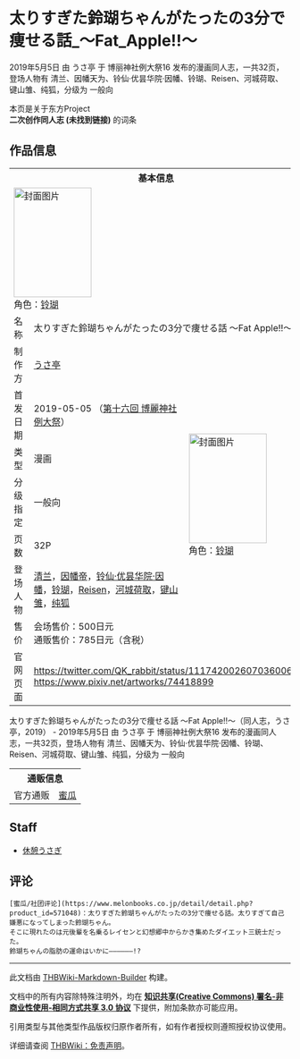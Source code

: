 # 太りすぎた鈴瑚ちゃんがたったの3分で痩せる話_～Fat_Apple!!～

<!-- source html: G:\repos\THBWiki-Markdown-Builder\THBWikiMarkdown\Temp\main\6\68\ns0%3A%E5%A4%AA%E3%82%8A%E3%81%99%E3%81%8E%E3%81%9F%E9%88%B4%E7%91%9A%E3%81%A1%E3%82%83%E3%82%93%E3%81%8C%E3%81%9F%E3%81%A3%E3%81%9F%E3%81%AE3%E5%88%86%E3%81%A7%E7%97%A9%E3%81%9B%E3%82%8B%E8%A9%B1_%EF%BD%9EFat_Apple%21%21%EF%BD%9E.html -->

2019年5月5日 由 うさ亭 于 博丽神社例大祭16 发布的漫画同人志，一共32页，登场人物有 清兰、因幡天为、铃仙·优昙华院·因幡、铃瑚、Reisen、河城荷取、键山雏、纯狐，分级为 一般向

本页是关于东方Project  
 **二次创作同人志 (未找到链接)** 的词条

## 作品信息

<table><tbody><tr><th colspan="3">基本信息</th></tr><tr><td class="cover-artwork-mobile" colspan="2"><a href="/%E6%96%87%E4%BB%B6:%E5%A4%AA%E3%82%8A%E3%81%99%E3%81%8E%E3%81%9F%E9%88%B4%E7%91%9A%E3%81%A1%E3%82%83%E3%82%93%E3%81%8C%E3%81%9F%E3%81%A3%E3%81%9F%E3%81%AE3%E5%88%86%E3%81%A7%E7%97%A9%E3%81%9B%E3%82%8B%E8%A9%B1_%EF%BD%9EFat_Apple!!%EF%BD%9E%E5%B0%81%E9%9D%A2.jpg" class="image" title="封面图片"><img alt="封面图片" src="https://upload.thwiki.cc/thumb/b/b5/%E5%A4%AA%E3%82%8A%E3%81%99%E3%81%8E%E3%81%9F%E9%88%B4%E7%91%9A%E3%81%A1%E3%82%83%E3%82%93%E3%81%8C%E3%81%9F%E3%81%A3%E3%81%9F%E3%81%AE3%E5%88%86%E3%81%A7%E7%97%A9%E3%81%9B%E3%82%8B%E8%A9%B1_%EF%BD%9EFat_Apple%21%21%EF%BD%9E%E5%B0%81%E9%9D%A2.jpg/139px-%E5%A4%AA%E3%82%8A%E3%81%99%E3%81%8E%E3%81%9F%E9%88%B4%E7%91%9A%E3%81%A1%E3%82%83%E3%82%93%E3%81%8C%E3%81%9F%E3%81%A3%E3%81%9F%E3%81%AE3%E5%88%86%E3%81%A7%E7%97%A9%E3%81%9B%E3%82%8B%E8%A9%B1_%EF%BD%9EFat_Apple%21%21%EF%BD%9E%E5%B0%81%E9%9D%A2.jpg" decoding="async" loading="lazy" width="139" height="196" srcset="https://upload.thwiki.cc/thumb/b/b5/%E5%A4%AA%E3%82%8A%E3%81%99%E3%81%8E%E3%81%9F%E9%88%B4%E7%91%9A%E3%81%A1%E3%82%83%E3%82%93%E3%81%8C%E3%81%9F%E3%81%A3%E3%81%9F%E3%81%AE3%E5%88%86%E3%81%A7%E7%97%A9%E3%81%9B%E3%82%8B%E8%A9%B1_%EF%BD%9EFat_Apple%21%21%EF%BD%9E%E5%B0%81%E9%9D%A2.jpg/208px-%E5%A4%AA%E3%82%8A%E3%81%99%E3%81%8E%E3%81%9F%E9%88%B4%E7%91%9A%E3%81%A1%E3%82%83%E3%82%93%E3%81%8C%E3%81%9F%E3%81%A3%E3%81%9F%E3%81%AE3%E5%88%86%E3%81%A7%E7%97%A9%E3%81%9B%E3%82%8B%E8%A9%B1_%EF%BD%9EFat_Apple%21%21%EF%BD%9E%E5%B0%81%E9%9D%A2.jpg 1.5x, https://upload.thwiki.cc/thumb/b/b5/%E5%A4%AA%E3%82%8A%E3%81%99%E3%81%8E%E3%81%9F%E9%88%B4%E7%91%9A%E3%81%A1%E3%82%83%E3%82%93%E3%81%8C%E3%81%9F%E3%81%A3%E3%81%9F%E3%81%AE3%E5%88%86%E3%81%A7%E7%97%A9%E3%81%9B%E3%82%8B%E8%A9%B1_%EF%BD%9EFat_Apple%21%21%EF%BD%9E%E5%B0%81%E9%9D%A2.jpg/278px-%E5%A4%AA%E3%82%8A%E3%81%99%E3%81%8E%E3%81%9F%E9%88%B4%E7%91%9A%E3%81%A1%E3%82%83%E3%82%93%E3%81%8C%E3%81%9F%E3%81%A3%E3%81%9F%E3%81%AE3%E5%88%86%E3%81%A7%E7%97%A9%E3%81%9B%E3%82%8B%E8%A9%B1_%EF%BD%9EFat_Apple%21%21%EF%BD%9E%E5%B0%81%E9%9D%A2.jpg 2x" data-file-width="850" data-file-height="1200"></a><div class="cover-char">角色：<a href="./铃瑚.md" title="铃瑚">铃瑚</a></div></td>
</tr><tr><td class="label">名称</td><td colspan="2"> 太りすぎた鈴瑚ちゃんがたったの3分で痩せる話 ～Fat Apple!!～ </td></tr><tr><td class="label">制作方</td><td><a href="./うさ亭.md" title="うさ亭">うさ亭</a></td><td class="cover-artwork" rowspan="7" style="min-width:196px;"><a href="/%E6%96%87%E4%BB%B6:%E5%A4%AA%E3%82%8A%E3%81%99%E3%81%8E%E3%81%9F%E9%88%B4%E7%91%9A%E3%81%A1%E3%82%83%E3%82%93%E3%81%8C%E3%81%9F%E3%81%A3%E3%81%9F%E3%81%AE3%E5%88%86%E3%81%A7%E7%97%A9%E3%81%9B%E3%82%8B%E8%A9%B1_%EF%BD%9EFat_Apple!!%EF%BD%9E%E5%B0%81%E9%9D%A2.jpg" class="image" title="封面图片"><img alt="封面图片" src="https://upload.thwiki.cc/thumb/b/b5/%E5%A4%AA%E3%82%8A%E3%81%99%E3%81%8E%E3%81%9F%E9%88%B4%E7%91%9A%E3%81%A1%E3%82%83%E3%82%93%E3%81%8C%E3%81%9F%E3%81%A3%E3%81%9F%E3%81%AE3%E5%88%86%E3%81%A7%E7%97%A9%E3%81%9B%E3%82%8B%E8%A9%B1_%EF%BD%9EFat_Apple%21%21%EF%BD%9E%E5%B0%81%E9%9D%A2.jpg/139px-%E5%A4%AA%E3%82%8A%E3%81%99%E3%81%8E%E3%81%9F%E9%88%B4%E7%91%9A%E3%81%A1%E3%82%83%E3%82%93%E3%81%8C%E3%81%9F%E3%81%A3%E3%81%9F%E3%81%AE3%E5%88%86%E3%81%A7%E7%97%A9%E3%81%9B%E3%82%8B%E8%A9%B1_%EF%BD%9EFat_Apple%21%21%EF%BD%9E%E5%B0%81%E9%9D%A2.jpg" decoding="async" loading="lazy" width="139" height="196" srcset="https://upload.thwiki.cc/thumb/b/b5/%E5%A4%AA%E3%82%8A%E3%81%99%E3%81%8E%E3%81%9F%E9%88%B4%E7%91%9A%E3%81%A1%E3%82%83%E3%82%93%E3%81%8C%E3%81%9F%E3%81%A3%E3%81%9F%E3%81%AE3%E5%88%86%E3%81%A7%E7%97%A9%E3%81%9B%E3%82%8B%E8%A9%B1_%EF%BD%9EFat_Apple%21%21%EF%BD%9E%E5%B0%81%E9%9D%A2.jpg/208px-%E5%A4%AA%E3%82%8A%E3%81%99%E3%81%8E%E3%81%9F%E9%88%B4%E7%91%9A%E3%81%A1%E3%82%83%E3%82%93%E3%81%8C%E3%81%9F%E3%81%A3%E3%81%9F%E3%81%AE3%E5%88%86%E3%81%A7%E7%97%A9%E3%81%9B%E3%82%8B%E8%A9%B1_%EF%BD%9EFat_Apple%21%21%EF%BD%9E%E5%B0%81%E9%9D%A2.jpg 1.5x, https://upload.thwiki.cc/thumb/b/b5/%E5%A4%AA%E3%82%8A%E3%81%99%E3%81%8E%E3%81%9F%E9%88%B4%E7%91%9A%E3%81%A1%E3%82%83%E3%82%93%E3%81%8C%E3%81%9F%E3%81%A3%E3%81%9F%E3%81%AE3%E5%88%86%E3%81%A7%E7%97%A9%E3%81%9B%E3%82%8B%E8%A9%B1_%EF%BD%9EFat_Apple%21%21%EF%BD%9E%E5%B0%81%E9%9D%A2.jpg/278px-%E5%A4%AA%E3%82%8A%E3%81%99%E3%81%8E%E3%81%9F%E9%88%B4%E7%91%9A%E3%81%A1%E3%82%83%E3%82%93%E3%81%8C%E3%81%9F%E3%81%A3%E3%81%9F%E3%81%AE3%E5%88%86%E3%81%A7%E7%97%A9%E3%81%9B%E3%82%8B%E8%A9%B1_%EF%BD%9EFat_Apple%21%21%EF%BD%9E%E5%B0%81%E9%9D%A2.jpg 2x" data-file-width="850" data-file-height="1200"></a><div class="cover-char">角色：<a href="./铃瑚.md" title="铃瑚">铃瑚</a></div></td>
</tr><tr><td class="label">首发日期</td><td>2019-05-05&#160;（<a href="/展会作品列表?e=%E5%8D%9A%E4%B8%BD%E7%A5%9E%E7%A4%BE%E4%BE%8B%E5%A4%A7%E7%A5%AD%2316">第十六回 博麗神社例大祭</a>）</td></tr><tr><td class="label">类型</td><td>漫画</td></tr><tr><td class="label">分级指定</td><td>一般向</td></tr><tr><td class="label">页数</td><td>32P</td></tr><tr><td class="label">登场人物</td><td><a href="./清兰.md" title="清兰">清兰</a>，<a href="./因幡帝.md" title="因幡帝">因幡帝</a>，<a href="./铃仙·优昙华院·因幡.md" title="铃仙·优昙华院·因幡">铃仙·优昙华院·因幡</a>，<a href="./铃瑚.md" title="铃瑚">铃瑚</a>，<a href="./Reisen.md" title="Reisen">Reisen</a>，<a href="./河城荷取.md" title="河城荷取">河城荷取</a>，<a href="./键山雏.md" title="键山雏">键山雏</a>，<a href="./纯狐.md" title="纯狐">纯狐</a></td></tr><tr><td class="label">售价</td><td>会场售价：500日元<br>通贩售价：785日元（含税）</td></tr>
<tr><td class="label">官网页面</td><td colspan="2"><a rel="nofollow" class="external free" href="https://twitter.com/QK_rabbit/status/1117420026070360065">https://twitter.com/QK_rabbit/status/1117420026070360065</a><br><a rel="nofollow" class="external free" href="https://www.pixiv.net/artworks/74418899">https://www.pixiv.net/artworks/74418899</a></td></tr></tbody></table>

太りすぎた鈴瑚ちゃんがたったの3分で痩せる話 ～Fat Apple!!～（同人志，うさ亭，2019） - 2019年5月5日 由 うさ亭 于 博丽神社例大祭16 发布的漫画同人志，一共32页，登场人物有 清兰、因幡天为、铃仙·优昙华院·因幡、铃瑚、Reisen、河城荷取、键山雏、纯狐，分级为 一般向

<table><tbody><tr><th colspan="3">通贩信息</th></tr><tr><td class="label">官方通贩</td><td colspan="2"><a rel="nofollow" class="external text" href="https://www.melonbooks.co.jp/detail/detail.php?product_id=571048">蜜瓜</a></td></tr></tbody></table>



## Staff
- [休憩うさぎ](./休憩うさぎ.md)


## 评论
```
[蜜瓜/社团评论](https://www.melonbooks.co.jp/detail/detail.php?product_id=571048)：太りすぎた鈴瑚ちゃんがたったの3分で痩せる話。太りすぎて自己嫌悪になってしまった鈴瑚ちゃん。
そこに現れたのは元後輩を名乗るレイセンと幻想郷中からかき集めたダイエット三銃士だった。
鈴瑚ちゃんの脂肪の運命はいかに――――――!? 
```

  
  

  





---

此文档由 [THBWiki-Markdown-Builder](https://github.com/Delsin-Yu/THBWiki-Markdown-Builder) 构建。

文档中的所有内容除特殊注明外，均在 [**知识共享(Creative Commons) 署名-非商业性使用-相同方式共享 3.0 协议**](https://creativecommons.org/licenses/by-sa/3.0/deed.zh-hans) 下提供，附加条款亦可能应用。

引用类型与其他类型作品版权归原作者所有，如有作者授权则遵照授权协议使用。

详细请查阅 [THBWiki：免责声明](https://thbwiki.cc/THBWiki:%E5%85%8D%E8%B4%A3%E5%A3%B0%E6%98%8E)。

